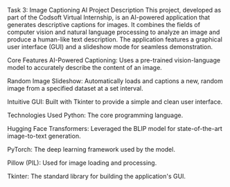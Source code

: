 Task 3: Image Captioning AI
Project Description
This project, developed as part of the Codsoft Virtual Internship, is an AI-powered application that generates descriptive captions for images. It combines the fields of computer vision and natural language processing to analyze an image and produce a human-like text description. The application features a graphical user interface (GUI) and a slideshow mode for seamless demonstration.

Core Features
AI-Powered Captioning: Uses a pre-trained vision-language model to accurately describe the content of an image.

Random Image Slideshow: Automatically loads and captions a new, random image from a specified dataset at a set interval.

Intuitive GUI: Built with Tkinter to provide a simple and clean user interface.

Technologies Used
Python: The core programming language.

Hugging Face Transformers: Leveraged the BLIP model for state-of-the-art image-to-text generation.

PyTorch: The deep learning framework used by the model.

Pillow (PIL): Used for image loading and processing.

Tkinter: The standard library for building the application's GUI.

